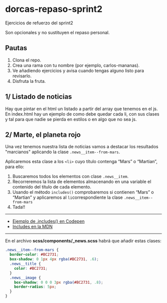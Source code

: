 # dorcas-repaso-sprint2
Ejercicios de refuerzo del sprint2

Son opcionales y no sustituyen el repaso personal.


## Pautas
1. Clona el repo.
2. Crea una rama con tu nombre (por ejemplo, carlos-mananas).
3. Ve añadiendo ejercicios y avisa cuando tengas alguno listo para revisarlo.
4. Disfruta la fruta.


## 1/ Listado de noticias
Hay que pintar en el html un listado a partir del array que tenemos en el js.
En index.html hay un ejemplo de como debe quedar cada li, con sus clases y tal para que nadie se pierda en estilos o en algo que no sea js.

## 2/ Marte, el planeta rojo
Una vez tenemos nuestra lista de noticias vamos a destacar los resultados "marcianos" aplicando la clase `.news__item--from-mars`.

Aplicaremos esta clase a los `<li>` cuyo título contenga “Mars” o “Martian”, para ello:
1. Buscaremos todos los elementos con clase `.news__item`.
2. Recorreremos la lista de elementos almacenando en una variable el contenido del título de cada elemento.
3. Usando el método `includes()` comprobaremos si contienen “Mars” o “Martian” y aplicaremos al `li`correspondiente la clase `.news__item--from-mars`
4. Tada!!

***

* [Ejemplo de .includes() en Codepen](https://codepen.io/adalab/pen/WKoLGJ?editors=1111)
* [Includes en la MDN](https://developer.mozilla.org/en-US/docs/Web/JavaScript/Reference/Global_Objects/String/includes)

***

En el archivo **scss/components/_news.scss** habrá que añadir estas clases:
```scss
.news__item--from-mars {
  border-color: #BC2731;
  box-shadow: 0 1px 4px rgba(#BC2731, .6);
  .news__title {
    color: #BC2731;
  }
  .news__image {
    box-shadow: 0 0 0 3px rgba(#BC2731, .8);
    border-radius: 5px;
  }
}
```
